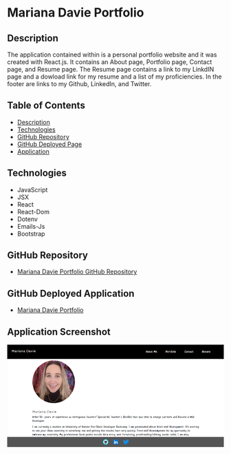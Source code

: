 # Mariana Davie Portfolio


## Description 

The application contained within is a personal portfolio website and it was created with React.js. It contains an About page, Portfolio page, Contact page, and Resume page. The Resume page contains a link to my LinkdIN page and a dowload link for my resume and a list of my proficiencies. In the footer are links to my Github, LinkedIn, and Twitter.


## Table of Contents

* [Description](#description)
* [Technologies](#technologies)
* [GitHub Repository](#Github)
* [GitHub Deployed Page](#Github)
* [Application](#application)


## Technologies 

* JavaScript
* JSX
* React
* React-Dom
* Dotenv
* Emails-Js
* Bootstrap

## GitHub Repository

* [Mariana Davie Portfolio GitHub Repository ](https://github.com/mhdavie/react-portfolio-mhd)


## GitHub Deployed Application 

* [Mariana Davie Portfolio ](https://mhdavie.github.io/react-portfolio-mhd/#/about)

## Application Screenshot

![](docs/portfolioreact.png)




